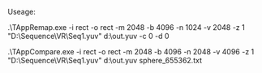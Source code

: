 Useage:

.\TAppRemap.exe -i rect -o rect -m 2048 -b 4096 -n 1024 -v 2048 -z 1 "D:\Sequence\VR\Seq1.yuv" d:\out.yuv -c 0 -d 0

.\TAppCompare.exe -i rect -o rect -m 2048 -b 4096 -n 2048 -v 4096 -z 1 "D:\Sequence\VR\Seq1.yuv" d:\out.yuv  sphere_655362.txt